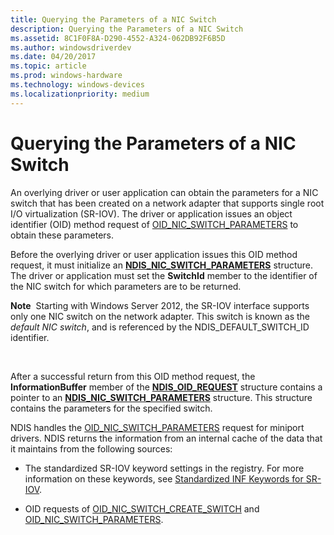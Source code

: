 ```yaml
---
title: Querying the Parameters of a NIC Switch
description: Querying the Parameters of a NIC Switch
ms.assetid: 8C1F0F8A-D290-4552-A324-062DB92F6B5D
ms.author: windowsdriverdev
ms.date: 04/20/2017
ms.topic: article
ms.prod: windows-hardware
ms.technology: windows-devices
ms.localizationpriority: medium
---
```


# Querying the Parameters of a NIC Switch


An overlying driver or user application can obtain the parameters for a NIC switch that has been created on a network adapter that supports single root I/O virtualization (SR-IOV). The driver or application issues an object identifier (OID) method request of [OID\_NIC\_SWITCH\_PARAMETERS](https://msdn.microsoft.com/library/windows/hardware/hh451823) to obtain these parameters.

Before the overlying driver or user application issues this OID method request, it must initialize an [**NDIS\_NIC\_SWITCH\_PARAMETERS**](https://msdn.microsoft.com/library/windows/hardware/hh451587) structure. The driver or application must set the **SwitchId** member to the identifier of the NIC switch for which parameters are to be returned.

**Note**  Starting with Windows Server 2012, the SR-IOV interface supports only one NIC switch on the network adapter. This switch is known as the *default NIC switch*, and is referenced by the NDIS\_DEFAULT\_SWITCH\_ID identifier.

 

After a successful return from this OID method request, the **InformationBuffer** member of the [**NDIS\_OID\_REQUEST**](https://msdn.microsoft.com/library/windows/hardware/ff566710) structure contains a pointer to an [**NDIS\_NIC\_SWITCH\_PARAMETERS**](https://msdn.microsoft.com/library/windows/hardware/hh451587) structure. This structure contains the parameters for the specified switch.

NDIS handles the [OID\_NIC\_SWITCH\_PARAMETERS](https://msdn.microsoft.com/library/windows/hardware/hh451823) request for miniport drivers. NDIS returns the information from an internal cache of the data that it maintains from the following sources:

-   The standardized SR-IOV keyword settings in the registry. For more information on these keywords, see [Standardized INF Keywords for SR-IOV](standardized-inf-keywords-for-sr-iov.md).

-   OID requests of [OID\_NIC\_SWITCH\_CREATE\_SWITCH](https://msdn.microsoft.com/library/windows/hardware/hh451815) and [OID\_NIC\_SWITCH\_PARAMETERS](https://msdn.microsoft.com/library/windows/hardware/hh451823).

 

 






